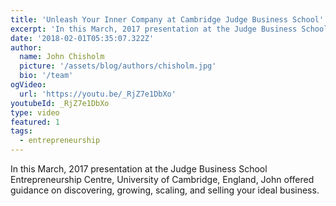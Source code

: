 ```yaml
---
title: 'Unleash Your Inner Company at Cambridge Judge Business School'
excerpt: 'In this March, 2017 presentation at the Judge Business School Entrepreneurship Centre, University of Cambridge, England, John offered guidance on discovering, growing, scaling, and selling your ideal business.'
date: '2018-02-01T05:35:07.322Z'
author:
  name: John Chisholm
  picture: '/assets/blog/authors/chisholm.jpg'
  bio: '/team'
ogVideo:
  url: 'https://youtu.be/_RjZ7e1DbXo'
youtubeId: _RjZ7e1DbXo
type: video
featured: 1
tags: 
  - entrepreneurship
---
```


In this March, 2017 presentation at the Judge Business School Entrepreneurship Centre, University of Cambridge, England, John offered guidance on discovering, growing, scaling, and selling your ideal business.